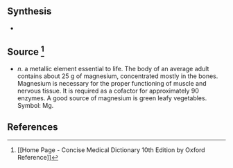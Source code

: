 ## Synthesis
- 
## Source [^1]
- $n$. a metallic element essential to life. The body of an average adult contains about 25 g of magnesium, concentrated mostly in the bones. Magnesium is necessary for the proper functioning of muscle and nervous tissue. It is required as a cofactor for approximately 90 enzymes. A good source of magnesium is green leafy vegetables. Symbol: Mg.
## References

[^1]: [[Home Page - Concise Medical Dictionary 10th Edition by Oxford Reference]]